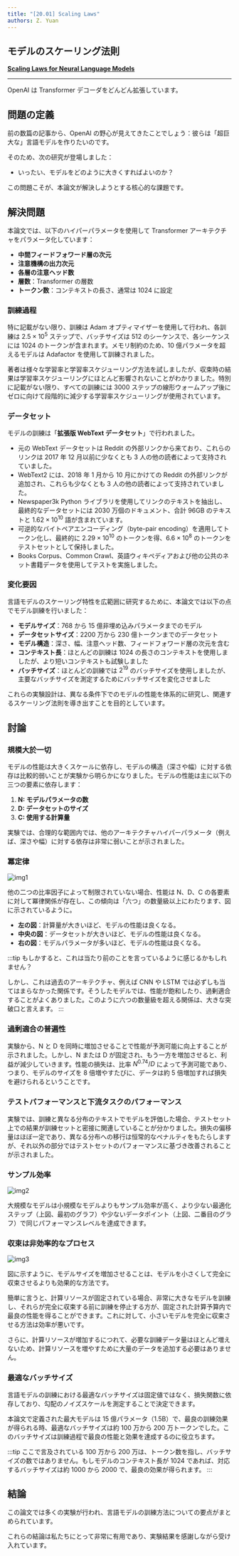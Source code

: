 ```yaml
---
title: "[20.01] Scaling Laws"
authors: Z. Yuan
---
```


## モデルのスケーリング法則

[**Scaling Laws for Neural Language Models**](https://arxiv.org/abs/2001.08361)

---

OpenAI は Transformer デコーダをどんどん拡張しています。

## 問題の定義

前の数篇の記事から、OpenAI の野心が見えてきたことでしょう：彼らは「超巨大な」言語モデルを作りたいのです。

そのため、次の研究が登場しました：

- いったい、モデルをどのように大きくすればよいのか？

この問題こそが、本論文が解決しようとする核心的な課題です。

## 解決問題

本論文では、以下のハイパーパラメータを使用して Transformer アーキテクチャをパラメータ化しています：

- **中間フィードフォワード層の次元**
- **注意機構の出力次元**
- **各層の注意ヘッド数**
- **層数**：Transformer の層数
- **トークン数**：コンテキストの長さ、通常は 1024 に設定

### 訓練過程

特に記載がない限り、訓練は Adam オプティマイザーを使用して行われ、各訓練は $2.5 \times 10^{5}$ ステップで、バッチサイズは 512 のシーケンスで、各シーケンスには 1024 のトークンが含まれます。メモリ制約のため、10 億パラメータを超えるモデルは Adafactor を使用して訓練されました。

著者は様々な学習率と学習率スケジューリング方法を試しましたが、収束時の結果は学習率スケジューリングにほとんど影響されないことがわかりました。特別に記載がない限り、すべての訓練には 3000 ステップの線形ウォームアップ後にゼロに向けて段階的に減少する学習率スケジューリングが使用されています。

### データセット

モデルの訓練は「**拡張版 WebText データセット**」で行われました。

- 元の WebText データセットは Reddit の外部リンクから来ており、これらのリンクは 2017 年 12 月以前に少なくとも 3 人の他の読者によって支持されていました。
- WebText2 には、2018 年 1 月から 10 月にかけての Reddit の外部リンクが追加され、これらも少なくとも 3 人の他の読者によって支持されていました。
- Newspaper3k Python ライブラリを使用してリンクのテキストを抽出し、最終的なデータセットには 2030 万個のドキュメント、合計 96GB のテキストと $1.62 \times 10^{10}$ 語が含まれています。
- 可逆的なバイトペアエンコーディング（byte-pair encoding）を適用してトークン化し、最終的に $2.29 \times 10^{10}$ のトークンを得、$6.6 \times 10^{8}$ のトークンをテストセットとして保持しました。
- Books Corpus、Common Crawl、英語ウィキペディアおよび他の公共のネット書籍データを使用してテストを実施しました。

### 変化要因

言語モデルのスケーリング特性を広範囲に研究するために、本論文では以下の点でモデル訓練を行いました：

- **モデルサイズ**：768 から 15 億非埋め込みパラメータまでのモデル
- **データセットサイズ**：2200 万から 230 億トークンまでのデータセット
- **モデル構造**：深さ、幅、注意ヘッド数、フィードフォワード層の次元を含む
- **コンテキスト長**：ほとんどの訓練は 1024 の長さのコンテキストを使用しましたが、より短いコンテキストも試験しました
- **バッチサイズ**：ほとんどの訓練では $2^{19}$ のバッチサイズを使用しましたが、主要なバッチサイズを測定するためにバッチサイズを変化させました

これらの実験設計は、異なる条件下でのモデルの性能を体系的に研究し、関連するスケーリング法則を導き出すことを目的としています。

## 討論

### 規模大於一切

モデルの性能は大きくスケールに依存し、モデルの構造（深さや幅）に対する依存は比較的弱いことが実験から明らかになりました。モデルの性能は主に以下の三つの要素に依存します：

1. **N: モデルパラメータの数**
2. **D: データセットのサイズ**
3. **C: 使用する計算量**

実験では、合理的な範囲内では、他のアーキテクチャハイパーパラメータ（例えば、深さや幅）に対する依存は非常に弱いことが示されました。

### 冪定律

![img1](./img/img1.jpg)

他の二つの比率因子によって制限されていない場合、性能は N、D、C の各要素に対して冪律関係が存在し、この傾向は「六つ」の数量級以上にわたります、図に示されているように。

- **左の図**：計算量が大きいほど、モデルの性能は良くなる。
- **中央の図**：データセットが大きいほど、モデルの性能は良くなる。
- **右の図**：モデルパラメータが多いほど、モデルの性能は良くなる。

:::tip
もしかすると、これは当たり前のことを言っているように感じるかもしれません？

しかし、これは過去のアーキテクチャ、例えば CNN や LSTM では必ずしも当てはまらなかった関係です。そうしたモデルでは、性能が飽和したり、過剰適合することがよくありました。このように六つの数量級を超える関係は、大きな突破口と言えます。
:::

### 過剰適合の普遍性

実験から、N と D を同時に増加させることで性能が予測可能に向上することが示されました。しかし、N または D が固定され、もう一方を増加させると、利益が減少していきます。性能の損失は、比率 $N^{0.74} / D$ によって予測可能であり、つまり、モデルのサイズを 8 倍増やすたびに、データは約 5 倍増加すれば損失を避けられるということです。

### テストパフォーマンスと下流タスクのパフォーマンス

実験では、訓練と異なる分布のテキストでモデルを評価した場合、テストセット上での結果が訓練セットと密接に関連していることが分かりました。損失の偏移量はほぼ一定であり、異なる分布への移行は恒常的なペナルティをもたらしますが、それ以外の部分ではテストセットのパフォーマンスに基づき改善されることが示されました。

### サンプル効率

![img2](./img/img2.jpg)

大規模なモデルは小規模なモデルよりもサンプル効率が高く、より少ない最適化ステップ（上図、最初のグラフ）や少ないデータポイント（上図、二番目のグラフ）で同じパフォーマンスレベルを達成できます。

### 収束は非効率的なプロセス

![img3](./img/img3.jpg)

図に示すように、モデルサイズを増加させることは、モデルを小さくして完全に収束させるよりも効果的な方法です。

簡単に言うと、計算リソースが固定されている場合、非常に大きなモデルを訓練し、それらが完全に収束する前に訓練を停止する方が、固定された計算予算内で最良の性能を得ることができます。これに対して、小さいモデルを完全に収束させる方法は効率が悪いです。

さらに、計算リソースが増加するにつれて、必要な訓練データ量はほとんど増えないため、計算リソースを増やすために大量のデータを追加する必要はありません。

### 最適なバッチサイズ

言語モデルの訓練における最適なバッチサイズは固定値ではなく、損失関数に依存しており、勾配のノイズスケールを測定することで決定できます。

本論文で定義された最大モデルは 15 億パラメータ（1.5B）で、最良の訓練効果が得られる時、最適なバッチサイズは約 100 万から 200 万トークンでした。このバッチサイズは訓練過程で最良の性能と効果を達成するのに役立ちます。

:::tip
ここで言及されている 100 万から 200 万は、トークン数を指し、バッチサイズの数ではありません。もしモデルのコンテキスト長が 1024 であれば、対応するバッチサイズは約 1000 から 2000 で、最良の効果が得られます。
:::

## 結論

この論文では多くの実験が行われ、言語モデルの訓練方法についての要点がまとめられています。

これらの結論は私たちにとって非常に有用であり、実験結果を感謝しながら受け入れています。

